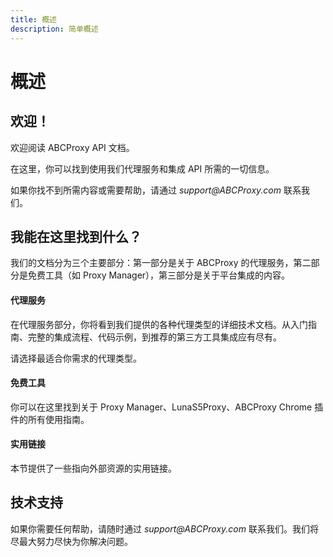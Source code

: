 ```yaml
---
title: 概述
description: 简单概述
---
```


# 概述

## 欢迎！

欢迎阅读 ABCProxy API 文档。

在这里，你可以找到使用我们代理服务和集成 API 所需的一切信息。

如果你找不到所需内容或需要帮助，请通过 _support@ABCProxy.com_ 联系我们。

## 我能在这里找到什么？&#x20;

我们的文档分为三个主要部分：第一部分是关于 ABCProxy 的代理服务，第二部分是免费工具（如 Proxy Manager），第三部分是关于平台集成的内容。

#### 代理服务&#x20;

在代理服务部分，你将看到我们提供的各种代理类型的详细技术文档。从入门指南、完整的集成流程、代码示例，到推荐的第三方工具集成应有尽有。

请选择最适合你需求的代理类型。

#### 免费工具

你可以在这里找到关于 Proxy Manager、LunaS5Proxy、ABCProxy Chrome 插件的所有使用指南。

#### 实用链接

本节提供了一些指向外部资源的实用链接。

## 技术支持

如果你需要任何帮助，请随时通过 _support@ABCProxy.com_ 联系我们。我们将尽最大努力尽快为你解决问题。
